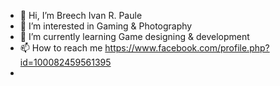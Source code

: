 - 👋 Hi, I’m Breech Ivan R. Paule 
- 👀 I’m interested in Gaming & Photography
- 🌱 I’m currently learning Game designing & development
- 📫 How to reach me https://www.facebook.com/profile.php?id=100082459561395
- 

<!---
breech-paule/breech-paule is a ✨ special ✨ repository because its `README.md` (this file) appears on your GitHub profile.
You can click the Preview link to take a look at your changes.
--->
